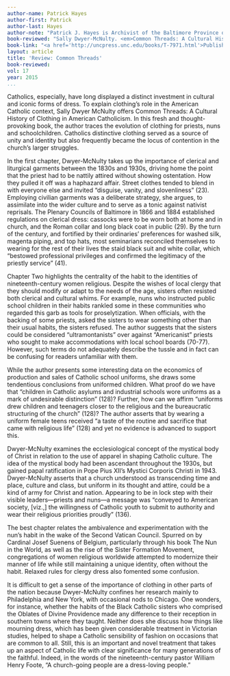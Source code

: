 ```yaml
---
author-name: Patrick Hayes
author-first: Patrick
author-last: Hayes
author-note: "Patrick J. Hayes is Archivist of the Baltimore Province of the Redemptorists in Brooklyn, New York."
book-reviewed: "Sally Dwyer-McNulty. <em>Common Threads: A Cultural History of Clothing in American Catholicism<em/>. Chapel Hill: University of North Carolina Press, 2014. xiii + 257 pp., ISBN: 978-1-4696-1409-0."
book-link: "<a href='http://uncpress.unc.edu/books/T-7971.html'>Publisher's Website</a>"
layout: article
title: 'Review: Common Threads'
book-reviewed: 
vol: 17
year: 2015
...
```


Catholics, especially, have long displayed a distinct investment in cultural and iconic forms of dress. To explain clothing’s role in the American Catholic context, Sally Dwyer McNulty offers Common Threads:  A Cultural History of Clothing in American Catholicism. In this fresh and thought-provoking book, the author traces the evolution of clothing for priests, nuns and schoolchildren. Catholics distinctive clothing served as a source of unity and identity but also frequently became the locus of contention in the church’s larger struggles.

In the first chapter, Dwyer-McNulty takes up the importance of clerical and liturgical garments between the 1830s and 1930s, driving home the point that the priest had to be nattily attired without showing ostentation. How they pulled it off was a haphazard affair. Street clothes tended to blend in with everyone else and invited “disguise, vanity, and slovenliness” (23). Employing civilian garments was a deliberate strategy, she argues, to assimilate into the wider culture and to serve as a tonic against nativist reprisals. The Plenary Councils of Baltimore in 1866 and 1884 established regulations on clerical dress: cassocks were to be worn both at home and in church, and the Roman collar and long black coat in public (29). By the turn of the century, and fortified by their ordinaries’ preferences for washed silk, magenta piping, and top hats, most seminarians reconciled themselves to wearing for the rest of their lives the staid black suit and white collar, which “bestowed professional privileges and confirmed the legitimacy of the priestly service” (41). 

Chapter Two highlights the centrality of the habit to the identities of nineteenth-century women religious. Despite the wishes of local clergy that they should modify or adapt to the needs of the age, sisters often resisted both clerical and cultural whims. For example, nuns who instructed public school children in their habits rankled some in these communities who regarded this garb as tools for proselytization. When officials, with the backing of some priests, asked the sisters to wear something other than their usual habits, the sisters refused. The author suggests that the sisters could be considered “ultramontanists” over against “Americanist” priests who sought to make accommodations with local school boards (70-77). However, such terms do not adequately describe the tussle and in fact can be confusing for readers unfamiliar with them. 

While the author presents some interesting data on the economics of production and sales of Catholic school uniforms, she draws some tendentious conclusions from uniformed children. What proof do we have that “children in Catholic asylums and industrial schools wore uniforms as a mark of undesirable distinction” (128)? Further, how can we affirm “uniforms drew children and teenagers closer to the religious and the bureaucratic structuring of the church” (128)? The author asserts that by wearing a uniform female teens received “a taste of the routine and sacrifice that came with religious life” (128) and yet no evidence is advanced to support this.

Dwyer-McNulty examines the ecclesiological concept of the mystical body of Christ in relation to the use of apparel in shaping Catholic culture. The idea of the mystical body had been ascendant throughout the 1930s, but gained papal ratification in Pope Pius XII’s Mystici Corporis Christi in 1943. Dwyer-McNulty asserts that a church understood as transcending time and place, culture and class, but uniform in its thought and attire, could be a kind of army for Christ and nation. Appearing to be in lock step with their visible leaders—priests and nuns—a message was “conveyed to American society, [viz.,] the willingness of Catholic youth to submit to authority and wear their religious priorities proudly” (136). 

The best chapter relates the ambivalence and experimentation with the nun’s habit in the wake of the Second Vatican Council. Spurred on by Cardinal Josef Suenens of Belgium, particularly through his book The Nun in the World, as well as the rise of the Sister Formation Movement, congregations of women religious worldwide attempted to modernize their manner of life while still maintaining a unique identity, often without the habit. Relaxed rules for clergy dress also fomented some confusion.  

It is difficult to get a sense of the importance of clothing in other parts of the nation because Dwyer-McNulty confines her research mainly to Philadelphia and New York, with occasional nods to Chicago. One wonders, for instance, whether the habits of the Black Catholic sisters who comprised the Oblates of Divine Providence made any difference to their reception in southern towns where they taught.  Neither does she discuss how things like mourning dress, which has been given considerable treatment in Victorian studies, helped to shape a Catholic sensibility of fashion on occasions that are common to all. Still, this is an important and novel treatment that takes up an aspect of Catholic life with clear significance for many generations of the faithful.  Indeed, in the words of the nineteenth-century pastor William Henry Foote, “A church-going people are a dress-loving people.”
